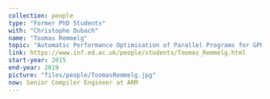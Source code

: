 ```yaml
---
collection: people
type: "Former PhD Students"
with: "Christophe Dubach"
name: "Toomas Remmelg"
topic: "Automatic Performance Optimisation of Parallel Programs for GPUs via Rewrite Rules"
link: https://www.inf.ed.ac.uk/people/students/Toomas_Remmelg.html
start-year: 2015
end-year: 2019
picture: "files/people/ToomasRemmelg.jpg"
now: Senior Compiler Engineer at ARM
---
```

